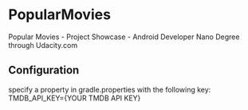 # PopularMovies
Popular Movies - Project Showcase - Android Developer Nano Degree through Udacity.com

## Configuration
specify a property in gradle.properties with the following key:
TMDB_API_KEY={YOUR TMDB API KEY}
